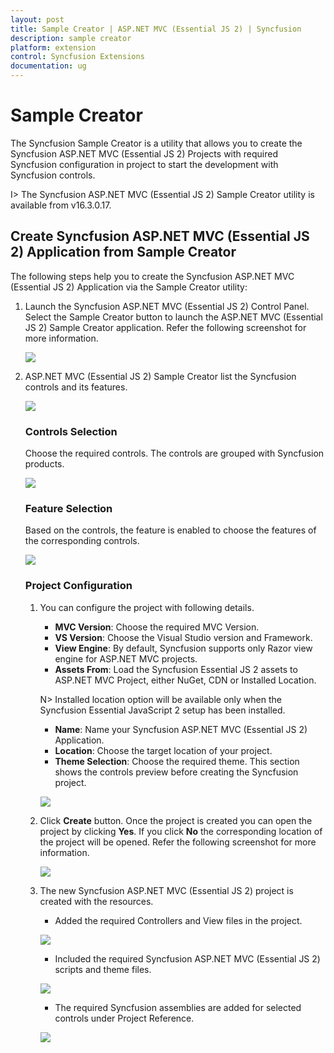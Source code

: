 ```yaml
---
layout: post
title: Sample Creator | ASP.NET MVC (Essential JS 2) | Syncfusion
description: sample creator
platform: extension
control: Syncfusion Extensions
documentation: ug
---
```


# Sample Creator

The Syncfusion Sample Creator is a utility that allows you to create the Syncfusion ASP.NET MVC (Essential JS 2) Projects with required Syncfusion configuration in project to start the development with Syncfusion controls.

I> The Syncfusion ASP.NET MVC (Essential JS 2) Sample Creator utility is available from v16.3.0.17.

## Create Syncfusion ASP.NET MVC (Essential JS 2) Application from Sample Creator

The following steps help you to create the Syncfusion ASP.NET MVC (Essential JS 2) Application via the Sample Creator utility:

1. Launch the Syncfusion ASP.NET MVC (Essential JS 2) Control Panel. Select the Sample Creator button to launch the ASP.NET MVC (Essential JS 2) Sample Creator application. Refer the following screenshot for more information. 

   ![](Sample-Creator_images\SampleCreator_img1.jpg)

2. ASP.NET MVC (Essential JS 2) Sample Creator list the Syncfusion controls and its features. 

   ![](Sample-Creator_images\SampleCreator_img2.jpg)

   ### Controls Selection

   Choose the required controls. The controls are grouped with Syncfusion products.

   ![](Sample-Creator_images\SampleCreator_img3.jpg)

   ### Feature Selection

   Based on the controls, the feature is enabled to choose the features of the corresponding controls.

   ![](Sample-Creator_images\SampleCreator_img4.jpg)

   ### Project Configuration

   1. You can configure the project with following details.

      * **MVC Version**: Choose the required MVC Version. 
      * **VS Version**: Choose the Visual Studio version and Framework.
      * **View Engine**: By default, Syncfusion supports only Razor view engine for ASP.NET MVC projects.
      * **Assets From**: Load the Syncfusion Essential JS 2 assets to ASP.NET MVC Project, either NuGet, CDN or Installed Location.

      N> Installed location option will be available only when the Syncfusion Essential JavaScript 2 setup has been installed.
  
      *	**Name**: Name your Syncfusion ASP.NET MVC (Essential JS 2) Application.
      *	**Location**: Choose the target location of your project.
      *	**Theme Selection**: Choose the required theme. This section shows the controls preview before creating the Syncfusion project.

      ![](Sample-Creator_images\SampleCreator_img5.jpg)

   2. Click **Create** button. Once the project is created you can open the project by clicking **Yes**. If you click **No** the corresponding location of the project will be opened. Refer the following screenshot for more information.

      ![](Sample-Creator_images\SampleCreator_img6.jpg)

   3. The new Syncfusion ASP.NET MVC (Essential JS 2) project is created with the resources.

      * Added the required Controllers and View files in the project.
  
      ![](Sample-Creator_images\SampleCreator_img7.jpg)

      * Included the required Syncfusion ASP.NET MVC (Essential JS 2) scripts and theme files.
  
      ![](Sample-Creator_images\SampleCreator_img8.jpg)

      * The required Syncfusion assemblies are added for selected controls under Project Reference.
 
      ![](Sample-Creator_images\SampleCreator_img9.jpg)  
